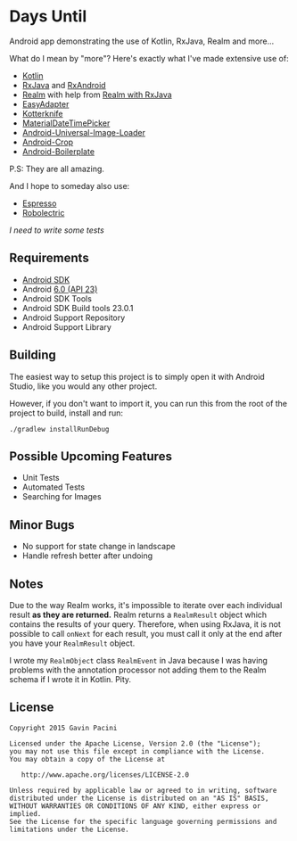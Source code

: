 Days Until
===================
Android app demonstrating the use of Kotlin, RxJava, Realm and more...

What do I mean by "more"? Here's exactly what I've made extensive use of:

 - [Kotlin](https://kotlinlang.org/)
 - [RxJava](https://github.com/ReactiveX/RxJava) and [RxAndroid](https://github.com/ReactiveX/RxAndroid)
 - [Realm](https://realm.io/) with help from [Realm with RxJava](https://github.com/kboyarshinov/realm-rxjava-example)
 - [EasyAdapter](https://github.com/ribot/easy-adapter)
 - [Kotterknife](https://github.com/JakeWharton/kotterknife)
 - [MaterialDateTimePicker](https://github.com/wdullaer/MaterialDateTimePicker)
 - [Android-Universal-Image-Loader](https://github.com/nostra13/Android-Universal-Image-Loader)
 - [Android-Crop](https://github.com/jdamcd/android-crop)
 - [Android-Boilerplate](https://github.com/hitherejoe/Android-Boilerplate)
 
P.S: They are all amazing.

And I hope to someday also use:

- [Espresso](https://code.google.com/p/android-test-kit/wiki/Espresso)
- [Robolectric](http://robolectric.org/) 

*I need to write some tests*

Requirements
------------
 - [Android SDK](http://developer.android.com/sdk/index.html)
 - Android [6.0 (API 23) ](http://developer.android.com/tools/revisions/platforms.html#6.0)
 - Android SDK Tools
 - Android SDK Build tools 23.0.1
 - Android Support Repository
 - Android Support Library
 
Building
--------
The easiest way to setup this project is to simply open it with Android Studio, like you would any other project.
 
However, if you don't want to import it, you can run this from the root of the project to build, install and run:

    ./gradlew installRunDebug
   

Possible Upcoming Features
--------
 - Unit Tests
 - Automated Tests
 - Searching for Images

Minor Bugs
--------
 - No support for state change in landscape
 - Handle refresh better after undoing
 
Notes
--------
Due to the way Realm works, it's impossible to iterate over each individual result **as they are returned.** Realm returns a `RealmResult` object which contains the results of your query. Therefore, when using RxJava, it is not possible to call `onNext` for each result, you must call it only at the end after you have your `RealmResult` object.

I wrote my `RealmObject` class `RealmEvent` in Java because I was having problems with the annotation processor not adding them to the Realm schema if I wrote it in Kotlin. Pity.

License
--------------

    Copyright 2015 Gavin Pacini

    Licensed under the Apache License, Version 2.0 (the "License");
    you may not use this file except in compliance with the License.
    You may obtain a copy of the License at

       http://www.apache.org/licenses/LICENSE-2.0

    Unless required by applicable law or agreed to in writing, software
    distributed under the License is distributed on an "AS IS" BASIS,
    WITHOUT WARRANTIES OR CONDITIONS OF ANY KIND, either express or implied.
    See the License for the specific language governing permissions and
    limitations under the License.